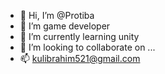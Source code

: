 - 👋 Hi, I’m @Protiba
- 👀 I’m game developer
- 🌱 I’m currently learning unity
- 💞️ I’m looking to collaborate on ...
- 📫 kulibrahim521@gmail.com

<!---
Protiba/Protiba is a ✨ special ✨ repository because its `README.md` (this file) appears on your GitHub profile.
You can click the Preview link to take a look at your changes.
--->
